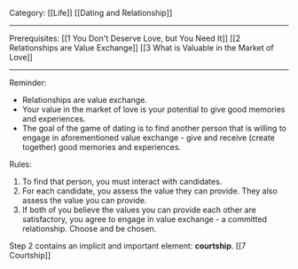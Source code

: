 Category: [[Life]] [[Dating and Relationship]]
___
Prerequisites: [[1 You Don't Deserve Love, but You Need It]] [[2 Relationships are Value Exchange]] [[3 What is Valuable in the Market of Love]]
___
Reminder: 
- Relationships are value exchange. 
- Your value in the market of love is your potential to give good memories and experiences. 
- The goal of the game of dating is to find another person that is willing to engage in aforementioned value exchange - give and receive (create together) good memories and experiences. 

Rules: 
1. To find that person, you must interact with candidates. 
2. For each candidate, you assess the value they can provide. They also assess the value you can provide. 
3. If both of you believe the values you can provide each other are satisfactory, you agree to engage in value exchange - a committed relationship. Choose and be chosen. 

Step 2 contains an implicit and important element: **courtship**. [[7 Courtship]]